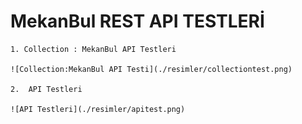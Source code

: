 # MekanBul REST API TESTLERİ

    1. Collection : MekanBul API Testleri

    ![Collection:MekanBul API Testi](./resimler/collectiontest.png)

    2.  API Testleri

    ![API Testleri](./resimler/apitest.png)